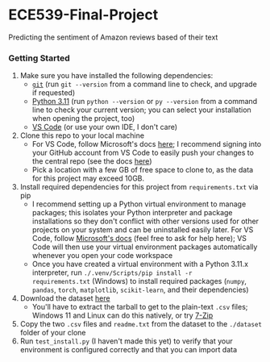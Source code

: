 # ECE539-Final-Project
Predicting the sentiment of Amazon reviews based of their text

### Getting Started
1. Make sure you have installed the following dependencies:
    - [<code>git</code>](https://git-scm.com/downloads) (run <code>git --version</code> from a command line to check, and upgrade if requested)
    - [Python 3.11](https://www.python.org/downloads/release/python-3116/) (run <code>python --version</code> or <code>py --version</code> from a command line to check your current version; you can select your installation when opening the project, too)
    - [VS Code](https://code.visualstudio.com/download) (or use your own IDE, I don't care)
2. Clone this repo to your local machine
    - For VS Code, follow Microsoft's docs [here](https://code.visualstudio.com/docs/sourcecontrol/github); I recommend signing into your GitHub account from VS Code to easily push your changes to the central repo (see the docs [here](https://code.visualstudio.com/docs/sourcecontrol/github))
    - Pick a location with a few GB of free space to clone to, as the data for this project may exceed 10GB.
3. Install required dependencies for this project from <code>requirements.txt</code> via pip
    - I recommend setting up a Python virtual environment to manage packages; this isolates your Python interpreter and package installations so they don't conflict with other versions used for other projects on your system and can be uninstalled easily later. For VS Code, follow [Microsoft's docs](https://code.visualstudio.com/docs/python/environments#_using-the-create-environment-command) (feel free to ask for help here); VS Code will then use your virtual environment packages automatically whenever you open your code workspace
    - Once you have created a virtual environment with a Python 3.11.x interpreter, run <code>./.venv/Scripts/pip install -r requirements.txt</code> (Windows) to install required packages (<code>numpy</code>, <code>pandas</code>, <code>torch</code>, <code>matplotlib</code>, <code>scikit-learn</code>, and their dependencies)
4. Download the dataset [here](https://drive.google.com/file/d/0Bz8a_Dbh9QhbZVhsUnRWRDhETzA/view)
    - You'll have to extract the tarball to get to the plain-text <code>.csv</code> files; Windows 11 and Linux can do this natively, or try [7-Zip](https://www.7-zip.org/download.html)
5. Copy the two <code>.csv</code> files and <code>readme.txt</code> from the dataset to the <code>./dataset</code> folder of your clone
6. Run <code>test_install.py</code> (I haven't made this yet) to verify that your environment is configured correctly and that you can import data
